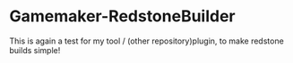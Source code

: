 # Gamemaker-RedstoneBuilder
This is again a test for my tool / (other repository)plugin, to make redstone builds simple!
